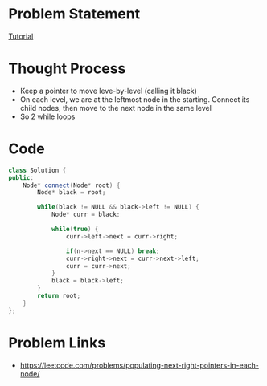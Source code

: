 # Problem Statement

[Tutorial](https://www.youtube.com/watch?v=3MRPQFUpoA0&list=PL-Jc9J83PIiHgjQ9wfJ8w-rXU368xNX4L&index=68)

# Thought Process
- Keep a pointer to move leve-by-level (calling it black)
- On each level, we are at the leftmost node in the starting. Connect its child nodes, then move to the next node in the same level
- So 2 while loops

# Code
```cpp
class Solution {
public:
    Node* connect(Node* root) {
        Node* black = root;

        while(black != NULL && black->left != NULL) {
            Node* curr = black;

            while(true) {
                curr->left->next = curr->right;

                if(n->next == NULL) break;
                curr->right->next = curr->next->left;
                curr = curr->next;
            }
            black = black->left;
        }
        return root;
    }
};
```

# Problem Links
- https://leetcode.com/problems/populating-next-right-pointers-in-each-node/
